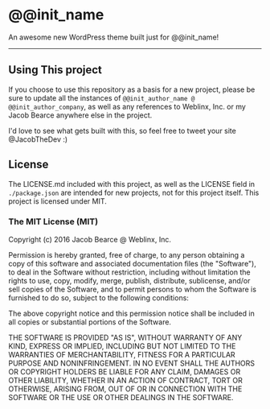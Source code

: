 # @@init_name

An awesome new WordPress theme built just for @@init_name!

---

## Using This project

If you choose to use this repository as a basis for a new project, please be sure to update all the instances of `@@init_author_name @ @@init_author_company`, as well as any references to Weblinx, Inc. or my Jacob Bearce anywhere else in the project.

I'd love to see what gets built with this, so feel free to tweet your site @JacobTheDev :)

## License

The LICENSE.md included with this project, as well as the LICENSE field in `./package.json` are intended for new projects, not for this project itself. This project is licensed under MIT.

### The MIT License (MIT)

Copyright (c) 2016 Jacob Bearce @ Weblinx, Inc.

Permission is hereby granted, free of charge, to any person obtaining a copy of this software and associated documentation files (the "Software"), to deal in the Software without restriction, including without limitation the rights to use, copy, modify, merge, publish, distribute, sublicense, and/or sell copies of the Software, and to permit persons to whom the Software is furnished to do so, subject to the following conditions:

The above copyright notice and this permission notice shall be included in all copies or substantial portions of the Software.

THE SOFTWARE IS PROVIDED "AS IS", WITHOUT WARRANTY OF ANY KIND, EXPRESS OR IMPLIED, INCLUDING BUT NOT LIMITED TO THE WARRANTIES OF MERCHANTABILITY, FITNESS FOR A PARTICULAR PURPOSE AND NONINFRINGEMENT. IN NO EVENT SHALL THE AUTHORS OR COPYRIGHT HOLDERS BE LIABLE FOR ANY CLAIM, DAMAGES OR OTHER LIABILITY, WHETHER IN AN ACTION OF CONTRACT, TORT OR OTHERWISE, ARISING FROM, OUT OF OR IN CONNECTION WITH THE SOFTWARE OR THE USE OR OTHER DEALINGS IN THE SOFTWARE.
